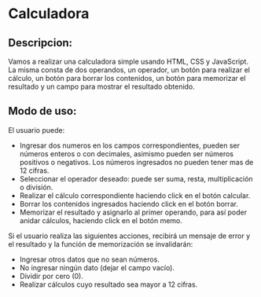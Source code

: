 # Calculadora

## Descripcion: 
Vamos a realizar una calculadora simple usando HTML, CSS y JavaScript.
La misma consta de dos operandos, un operador, un botón para realizar el cálculo, un botón para borrar los contenidos, un
botón para memorizar el resultado y un campo para mostrar el resultado obtenido.

## Modo de uso:
El usuario puede: 
- Ingresar dos numeros en los campos correspondientes, pueden ser números enteros o con decimales, asimismo pueden ser números
positivos o negativos. Los números ingresados no pueden tener mas de 12 cifras.
- Seleccionar el operador deseado: puede ser suma, resta, multiplicación o división.
- Realizar el cálculo correspondiente haciendo click en el botón calcular.
- Borrar los contenidos ingresados haciendo click en el botón borrar.
- Memorizar el resultado y asignarlo al primer operando, para así poder anidar cálculos, haciendo click en el botón memo.

Si el usuario realiza las siguientes acciones, recibirá un mensaje de error y el resultado y la función de memorización 
se invalidarán:
- Ingresar otros datos que no sean números.
- No ingresar ningún dato (dejar el campo vacío).
- Dividir por cero (0).
- Realizar cálculos cuyo resultado sea mayor a 12 cifras.
